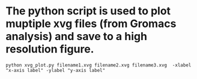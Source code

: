 # The python script is used to plot muptiple xvg files (from Gromacs analysis) and save to a high resolution figure.
```
python xvg_plot.py filename1.xvg filename2.xvg filename3.xvg  -xlabel "x-axis label" -ylabel "y-axis label"
```
